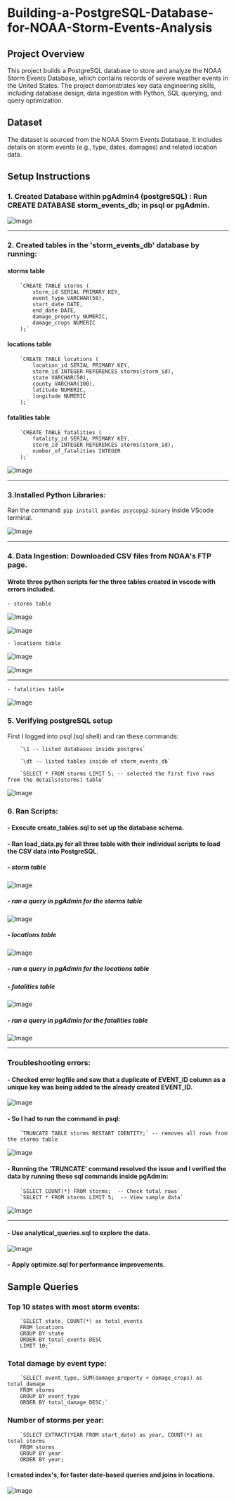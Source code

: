 # Building-a-PostgreSQL-Database-for-NOAA-Storm-Events-Analysis




## Project Overview
This project builds a PostgreSQL database to store and analyze the NOAA Storm Events Database, which contains records of severe weather events in the United States. The project demonstrates key data engineering skills, including database design, data ingestion with Python, SQL querying, and query optimization.


## Dataset
The dataset is sourced from the NOAA Storm Events Database. It includes details on storm events (e.g., type, dates, damages) and related location data.







## Setup Instructions


### 1. Created Database within pgAdmin4 (postgreSQL) : Run CREATE DATABASE storm_events_db; in psql or pgAdmin.

![Image](https://github.com/user-attachments/assets/98d8af75-2444-4110-9002-74eb59027f33)

--- 

### 2. Created tables in the 'storm_events_db' database by running: 

#### storms table 


        `CREATE TABLE storms (
            storm_id SERIAL PRIMARY KEY,
            event_type VARCHAR(50),
            start_date DATE,
            end_date DATE,
            damage_property NUMERIC,
            damage_crops NUMERIC
        );`


#### locations table

        `CREATE TABLE locations (
            location_id SERIAL PRIMARY KEY,
            storm_id INTEGER REFERENCES storms(storm_id),
            state VARCHAR(50),
            county VARCHAR(100),
            latitude NUMERIC,
            longitude NUMERIC
        );`

#### fatalities table

        `CREATE TABLE fatalities (
            fatality_id SERIAL PRIMARY KEY,
            storm_id INTEGER REFERENCES storms(storm_id),
            number_of_fatalities INTEGER
        );`


![Image](https://github.com/user-attachments/assets/ba48bd8f-4cc7-4597-b1c5-48fa1ad7c11b)


---

### 3.Installed Python Libraries:

Ran the command: `pip install pandas psycopg2-binary` inside VScode terminal. 

![Image](https://github.com/user-attachments/assets/54dc9a2c-f8e4-4295-b778-ca18d770037f)


---

### 4. Data Ingestion: Downloaded CSV files from NOAA's FTP page.

#### Wrote three python scripts for the three tables created in vscode with errors included. 

    - storms table
![Image](https://github.com/user-attachments/assets/0670b822-ddd5-4d59-bae3-cbdea8c80811)

![Image](https://github.com/user-attachments/assets/70b3dc83-2c83-416e-a4a3-d97d067172b5)


    - locations table
![Image](https://github.com/user-attachments/assets/68c8de7a-6fe0-4934-b7fd-1dab690205f5)

![Image](https://github.com/user-attachments/assets/795a3644-6e8d-41ae-bf46-0035bb79c0e6)


--- 

    - fatalities table 
![Image](https://github.com/user-attachments/assets/0b745c1e-38d5-4367-8226-5c6b8b9bc157)



### 5. Verifying postgreSQL setup  

First I logged into psql (sql shell) and ran these commands: 

        `\1 -- listed databases inside postgres`
        
        `\dt -- listed tables inside of storm_events_db` 
        
        `SELECT * FROM storms LIMIT 5; -- selected the first five rows from the details(storms) table`  


![Image](https://github.com/user-attachments/assets/7b9472ac-add4-468e-b5f5-73d02d001858)



### 6. Ran Scripts:

#### - Execute create_tables.sql to set up the database schema.

#### - Ran load_data.py for all three table with their individual scripts to load the CSV data into PostgreSQL.



##### - storm table
    
![Image](https://github.com/user-attachments/assets/f85176a2-9d5f-48be-8c02-d5cee9138f69)

##### - ran a query in pgAdmin for the storms table

![Image](https://github.com/user-attachments/assets/e78bc99d-ea8c-4af1-ae16-5ffb0128be2c)




##### - locations table
    
![Image](https://github.com/user-attachments/assets/9bef7480-7af7-4f5e-938b-b4a8c721f251)

##### - ran a query in pgAdmin for the locations table





##### - fatalities table

![Image](https://github.com/user-attachments/assets/0a1a23b5-4522-4a3f-b860-8e42aa849bb0)

##### - ran a query in pgAdmin for the fatalities table

![Image](https://github.com/user-attachments/assets/b08a0412-0a4d-4a3b-aef9-0392bc8e5d7d)


---

### Troubleshooting errors:

#### - Checked error logfile and saw that a duplicate of EVENT_ID column as a unique key was being added to the already created EVENT_ID.
    
![Image](https://github.com/user-attachments/assets/53e75223-099f-4797-b04f-565e2129c0d8)


#### - So I had to run the command in psql:
        `TRUNCATE TABLE storms RESTART IDENTITY;` -- removes all rows from the storms table
    
![Image](https://github.com/user-attachments/assets/c0e2bc32-d1c1-49bb-878a-be92feb83994)


#### - Running the 'TRUNCATE' command resolved the issue and I verified the data by running these sql commands inside pgAdmin:
    
        `SELECT COUNT(*) FROM storms;  -- Check total rows`
        `SELECT * FROM storms LIMIT 5;  -- View sample data`

![Image](https://github.com/user-attachments/assets/c35bf40b-8753-45fd-8933-d8c34b3cc4ef)

---

    
#### - Use analytical_queries.sql to explore the data.

![Image](https://github.com/user-attachments/assets/1a3ce51e-f24a-4a2d-bd54-142bcbd820f8)




#### - Apply optimize.sql for performance improvements.



## Sample Queries


### Top 10 states with most storm events:

        `SELECT state, COUNT(*) as total_events
        FROM locations
        GROUP BY state
        ORDER BY total_events DESC
        LIMIT 10;`




### Total damage by event type:

        `SELECT event_type, SUM(damage_property + damage_crops) as total_damage
        FROM storms
        GROUP BY event_type
        ORDER BY total_damage DESC;`




### Number of storms per year:

        `SELECT EXTRACT(YEAR FROM start_date) as year, COUNT(*) as total_storms
        FROM storms
        GROUP BY year`
        ORDER BY year;



#### I created index's, for faster date-based queries and joins in locations. 

![Image](https://github.com/user-attachments/assets/8eb3b9b7-9af0-455d-b9d7-c428e5378a10)



